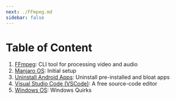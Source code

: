 ```yaml
---
next: ./FFmpeg.md
sidebar: false
---
```


# Table of Content

1. [FFmpeg](./FFmpeg.md): CLI tool for processing video and audio
2. [Manjaro OS](./Manjaro_OS.md): Initial setup
3. [Uninstall Android Apps](./Android/Uninstall_Android_Apps.md): Uninstall pre-installed and bloat apps
4. [Visual Studio Code (VSCode)](./VSCode.md): A free source-code editor
5. [Windows OS](./Windows_OS.md): Windows Quirks

